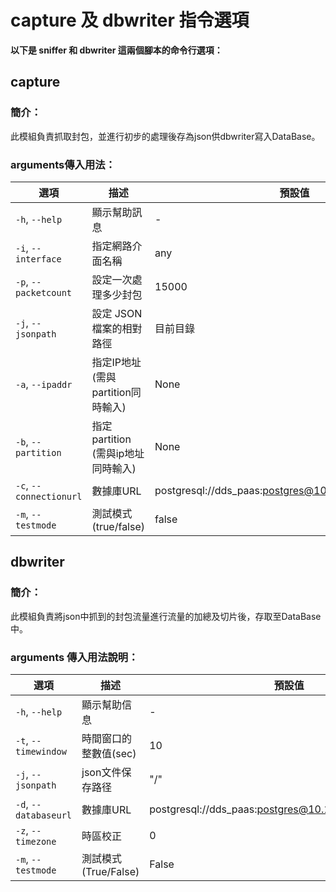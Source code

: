 
# capture 及 dbwriter 指令選項

**以下是 sniffer 和 dbwriter 這兩個腳本的命令行選項：**

## capture 

### 簡介：
此模組負責抓取封包，並進行初步的處理後存為json供dbwriter寫入DataBase。

### arguments傳入用法：
| 選項 | 描述 | 預設值 |
| ---- | ---- | ------ |
| `-h`, `--help` | 顯示幫助訊息 | - |
| `-i`, `--interface` | 指定網路介面名稱 | any |
| `-p`, `--packetcount` | 設定一次處理多少封包 | 15000 |
| `-j`, `--jsonpath` | 設定 JSON 檔案的相對路徑 | 目前目錄 |
| `-a`, `--ipaddr`         | 指定IP地址 (需與partition同時輸入)| None |
| `-b`,  `--partition`    | 指定partition (需與ip地址同時輸入) | None |
| `-c`, `--connectionurl` | 數據庫URL | postgresql://dds_paas:postgres@10.1.1.200:5433/paasdb |
| `-m`, `--testmode` | 測試模式(true/false) | false |


## dbwriter

### 簡介：
此模組負責將json中抓到的封包流量進行流量的加總及切片後，存取至DataBase中。

### arguments 傳入用法說明：

| 選項 | 描述 | 預設值 |
| ---- | ---- | ------ |
| `-h`, `--help` | 顯示幫助信息 | - |
| `-t`, `--timewindow` | 時間窗口的整數值(sec) | 10 |
| `-j`, `--jsonpath` | json文件保存路径 | "/" |
| `-d`, `--databaseurl` | 數據庫URL | postgresql://dds_paas:postgres@10.1.1.200:5433/paasdb |
| `-z`, `--timezone` | 時區校正 | 0 |
| `-m`, `--testmode` | 測試模式(True/False) | False |
